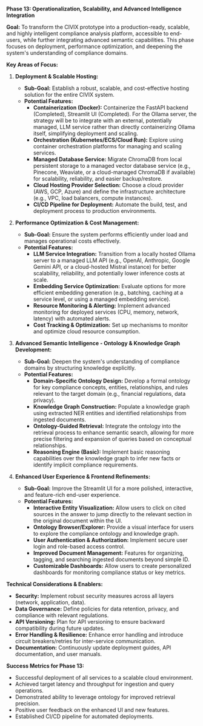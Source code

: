 **Phase 13: Operationalization, Scalability, and Advanced Intelligence Integration**

**Goal:** To transform the CIVIX prototype into a production-ready, scalable, and highly intelligent compliance analysis platform, accessible to end-users, while further integrating advanced semantic capabilities. This phase focuses on deployment, performance optimization, and deepening the system's understanding of compliance domains.

**Key Areas of Focus:**

1.  **Deployment & Scalable Hosting:**
    *   **Sub-Goal:** Establish a robust, scalable, and cost-effective hosting solution for the entire CIVIX system.
    *   **Potential Features:**
        *   **Containerization (Docker):** Containerize the FastAPI backend (Completed), Streamlit UI (Completed). For the Ollama server, the strategy will be to integrate with an external, potentially managed, LLM service rather than directly containerizing Ollama itself, simplifying deployment and scaling.
        *   **Orchestration (Kubernetes/ECS/Cloud Run):** Explore using container orchestration platforms for managing and scaling services.
        *   **Managed Database Service:** Migrate ChromaDB from local persistent storage to a managed vector database service (e.g., Pinecone, Weaviate, or a cloud-managed ChromaDB if available) for scalability, reliability, and easier backup/restore.
        *   **Cloud Hosting Provider Selection:** Choose a cloud provider (AWS, GCP, Azure) and define the infrastructure architecture (e.g., VPC, load balancers, compute instances).
        *   **CI/CD Pipeline for Deployment:** Automate the build, test, and deployment process to production environments.

2.  **Performance Optimization & Cost Management:**
    *   **Sub-Goal:** Ensure the system performs efficiently under load and manages operational costs effectively.
    *   **Potential Features:**
        *   **LLM Service Integration:** Transition from a locally hosted Ollama server to a managed LLM API (e.g., OpenAI, Anthropic, Google Gemini API, or a cloud-hosted Mistral instance) for better scalability, reliability, and potentially lower inference costs at scale.
        *   **Embedding Service Optimization:** Evaluate options for more efficient embedding generation (e.g., batching, caching at a service level, or using a managed embedding service).
        *   **Resource Monitoring & Alerting:** Implement advanced monitoring for deployed services (CPU, memory, network, latency) with automated alerts.
        *   **Cost Tracking & Optimization:** Set up mechanisms to monitor and optimize cloud resource consumption.

3.  **Advanced Semantic Intelligence - Ontology & Knowledge Graph Development:**
    *   **Sub-Goal:** Deepen the system's understanding of compliance domains by structuring knowledge explicitly.
    *   **Potential Features:**
        *   **Domain-Specific Ontology Design:** Develop a formal ontology for key compliance concepts, entities, relationships, and rules relevant to the target domain (e.g., financial regulations, data privacy).
        *   **Knowledge Graph Construction:** Populate a knowledge graph using extracted NER entities and identified relationships from ingested documents.
        *   **Ontology-Guided Retrieval:** Integrate the ontology into the retrieval process to enhance semantic search, allowing for more precise filtering and expansion of queries based on conceptual relationships.
        *   **Reasoning Engine (Basic):** Implement basic reasoning capabilities over the knowledge graph to infer new facts or identify implicit compliance requirements.

4.  **Enhanced User Experience & Frontend Refinements:**
    *   **Sub-Goal:** Improve the Streamlit UI for a more polished, interactive, and feature-rich end-user experience.
    *   **Potential Features:**
        *   **Interactive Entity Visualization:** Allow users to click on cited sources in the answer to jump directly to the relevant section in the original document within the UI.
        *   **Ontology Browser/Explorer:** Provide a visual interface for users to explore the compliance ontology and knowledge graph.
        *   **User Authentication & Authorization:** Implement secure user login and role-based access control.
        *   **Improved Document Management:** Features for organizing, tagging, and searching ingested documents beyond simple ID.
        *   **Customizable Dashboards:** Allow users to create personalized dashboards for monitoring compliance status or key metrics.

**Technical Considerations & Enablers:**

*   **Security:** Implement robust security measures across all layers (network, application, data).
*   **Data Governance:** Define policies for data retention, privacy, and compliance with relevant regulations.
*   **API Versioning:** Plan for API versioning to ensure backward compatibility during future updates.
*   **Error Handling & Resilience:** Enhance error handling and introduce circuit breakers/retries for inter-service communication.
*   **Documentation:** Continuously update deployment guides, API documentation, and user manuals.

**Success Metrics for Phase 13:**

*   Successful deployment of all services to a scalable cloud environment.
*   Achieved target latency and throughput for ingestion and query operations.
*   Demonstrated ability to leverage ontology for improved retrieval precision.
*   Positive user feedback on the enhanced UI and new features.
*   Established CI/CD pipeline for automated deployments.
